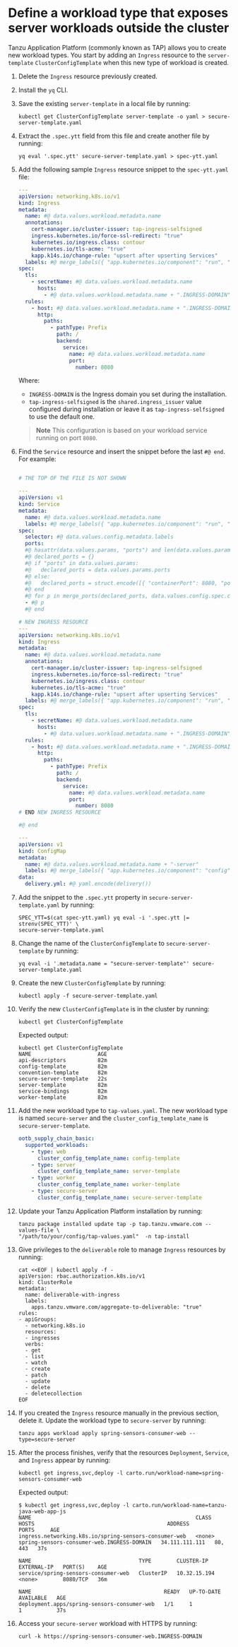 # Define a workload type that exposes server workloads outside the cluster

Tanzu Application Platform (commonly known as TAP) allows you to create new workload types. You
start by adding an `Ingress` resource to the `server-template` `ClusterConfigTemplate` when this new
type of workload is created.

1. Delete the `Ingress` resource previously created.

1. Install the `yq` CLI.

1. Save the existing `server-template` in a local file by running:

   ```console
   kubectl get ClusterConfigTemplate server-template -o yaml > secure-server-template.yaml
   ```

1. Extract the `.spec.ytt` field from this file and create another file by running:

   ```console
   yq eval '.spec.ytt' secure-server-template.yaml > spec-ytt.yaml
   ```

1. Add the following sample `Ingress` resource snippet to the `spec-ytt.yaml` file:

    ```yaml
    ---
    apiVersion: networking.k8s.io/v1
    kind: Ingress
    metadata:
      name: #@ data.values.workload.metadata.name
      annotations:
        cert-manager.io/cluster-issuer: tap-ingress-selfsigned
        ingress.kubernetes.io/force-ssl-redirect: "true"
        kubernetes.io/ingress.class: contour
        kubernetes.io/tls-acme: "true"
        kapp.k14s.io/change-rule: "upsert after upserting Services"
      labels: #@ merge_labels({ "app.kubernetes.io/component": "run", "carto.run/workload-name": data.values.workload.metadata.name })
    spec:
      tls:
        - secretName: #@ data.values.workload.metadata.name
          hosts:
            - #@ data.values.workload.metadata.name + ".INGRESS-DOMAIN"
      rules:
        - host: #@ data.values.workload.metadata.name + ".INGRESS-DOMAIN"
          http:
            paths:
              - pathType: Prefix
                path: /
                backend:
                  service:
                    name: #@ data.values.workload.metadata.name
                    port:
                      number: 8080
    ```

   Where:

   - `INGRESS-DOMAIN` is the Ingress domain you set during the installation.
   - `tap-ingress-selfsigned` is the `shared.ingress_issuer` value configured during installation or
     leave it as `tap-ingress-selfsigned` to use the default one.

    > **Note** This configuration is based on your workload service running on port `8080`.

1. Find the `Service` resource and insert the snippet before the last `#@ end`. For example:

    ```yaml

    # THE TOP OF THE FILE IS NOT SHOWN

    ---
    apiVersion: v1
    kind: Service
    metadata:
      name: #@ data.values.workload.metadata.name
      labels: #@ merge_labels({ "app.kubernetes.io/component": "run", "carto.run/workload-name": data.values.workload.metadata.name })
    spec:
      selector: #@ data.values.config.metadata.labels
      ports:
      #@ hasattr(data.values.params, "ports") and len(data.values.params.ports) or assert.fail("one or more ports param must be provided.")
      #@ declared_ports = {}
      #@ if "ports" in data.values.params:
      #@   declared_ports = data.values.params.ports
      #@ else:
      #@   declared_ports = struct.encode([{ "containerPort": 8080, "port": 8080, "name":   "http"}])
      #@ end
      #@ for p in merge_ports(declared_ports, data.values.config.spec.containers):
      - #@ p
      #@ end

    # NEW INGRESS RESOURCE
    ---
    apiVersion: networking.k8s.io/v1
    kind: Ingress
    metadata:
      name: #@ data.values.workload.metadata.name
      annotations:
        cert-manager.io/cluster-issuer: tap-ingress-selfsigned
        ingress.kubernetes.io/force-ssl-redirect: "true"
        kubernetes.io/ingress.class: contour
        kubernetes.io/tls-acme: "true"
        kapp.k14s.io/change-rule: "upsert after upserting Services"
      labels: #@ merge_labels({ "app.kubernetes.io/component": "run", "carto.run/workload-name": data.values.workload.metadata.name })
    spec:
      tls:
        - secretName: #@ data.values.workload.metadata.name
          hosts:
            - #@ data.values.workload.metadata.name + ".INGRESS-DOMAIN"
      rules:
        - host: #@ data.values.workload.metadata.name + ".INGRESS-DOMAIN"
          http:
            paths:
              - pathType: Prefix
                path: /
                backend:
                  service:
                    name: #@ data.values.workload.metadata.name
                    port:
                      number: 8080
    # END NEW INGRESS RESOURCE

    #@ end

    ---
    apiVersion: v1
    kind: ConfigMap
    metadata:
      name: #@ data.values.workload.metadata.name + "-server"
      labels: #@ merge_labels({ "app.kubernetes.io/component": "config" })
    data:
      delivery.yml: #@ yaml.encode(delivery())
    ```

1. Add the snippet to the `.spec.ytt` property in `secure-server-template.yaml` by running:

   ```console
   SPEC_YTT=$(cat spec-ytt.yaml) yq eval -i '.spec.ytt |= strenv(SPEC_YTT)' \
   secure-server-template.yaml
   ```

1. Change the name of the `ClusterConfigTemplate` to `secure-server-template` by running:

   ```console
   yq eval -i '.metadata.name = "secure-server-template"' secure-server-template.yaml
   ```

1. Create the new `ClusterConfigTemplate` by running:

   ```console
   kubectl apply -f secure-server-template.yaml
   ```

1. Verify the new `ClusterConfigTemplate` is in the cluster by running:

   ```console
   kubectl get ClusterConfigTemplate
   ```

   Expected output:

   ```console
   kubectl get ClusterConfigTemplate
   NAME                     AGE
   api-descriptors          82m
   config-template          82m
   convention-template      82m
   secure-server-template   22s
   server-template          82m
   service-bindings         82m
   worker-template          82m
   ```

1. Add the new workload type to `tap-values.yaml`. The new workload type is named `secure-server`
   and the `cluster_config_template_name` is `secure-server-template`.

    ```yaml
    ootb_supply_chain_basic:
      supported_workloads:
        - type: web
          cluster_config_template_name: config-template
        - type: server
          cluster_config_template_name: server-template
        - type: worker
          cluster_config_template_name: worker-template
        - type: secure-server
          cluster_config_template_name: secure-server-template
    ```

1. Update your Tanzu Application Platform installation by running:

   ```console
   tanzu package installed update tap -p tap.tanzu.vmware.com --values-file \
   "/path/to/your/config/tap-values.yaml"  -n tap-install
   ```

1. Give privileges to the `deliverable` role to manage `Ingress` resources by running:

   ```console
   cat <<EOF | kubectl apply -f -
   apiVersion: rbac.authorization.k8s.io/v1
   kind: ClusterRole
   metadata:
     name: deliverable-with-ingress
     labels:
       apps.tanzu.vmware.com/aggregate-to-deliverable: "true"
   rules:
   - apiGroups:
     - networking.k8s.io
     resources:
     - ingresses
     verbs:
     - get
     - list
     - watch
     - create
     - patch
     - update
     - delete
     - deletecollection
   EOF
   ```

1. If you created the `Ingress` resource manually in the previous section, delete it. Update the
   workload type to `secure-server` by running:

   ```console
   tanzu apps workload apply spring-sensors-consumer-web --type=secure-server
   ```

1. After the process finishes, verify that the resources `Deployment`, `Service`, and `Ingress`
   appear by running:

   ```console
   kubectl get ingress,svc,deploy -l carto.run/workload-name=spring-sensors-consumer-web
   ```

   Expected output:

   ```console
   $ kubectl get ingress,svc,deploy -l carto.run/workload-name=tanzu-java-web-app-js
   NAME                                                    CLASS    HOSTS                                          ADDRESS          PORTS     AGE
   ingress.networking.k8s.io/spring-sensors-consumer-web   <none>   spring-sensors-consumer-web.INGRESS-DOMAIN   34.111.111.111   80, 443   37s

   NAME                                  TYPE        CLUSTER-IP     EXTERNAL-IP   PORT(S)    AGE
   service/spring-sensors-consumer-web   ClusterIP   10.32.15.194   <none>        8080/TCP   36m

   NAME                                          READY   UP-TO-DATE   AVAILABLE   AGE
   deployment.apps/spring-sensors-consumer-web   1/1     1            1           37s

   ```

1. Access your `secure-server` workload with HTTPS by running:

   ```console
   curl -k https://spring-sensors-consumer-web.INGRESS-DOMAIN
   ```